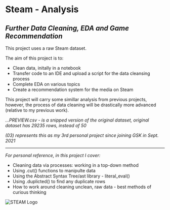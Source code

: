 # Steam - Analysis
## *Further Data Cleaning, EDA and Game Recommendation*

This project uses a raw Steam dataset.

The aim of this project is to:
- Clean data, initally in a notebook
- Transfer code to an IDE and upload a script for the data cleansing process
- Complete EDA on various topics
- Create a recommendation system for the media on Steam

This project will carry some simillar analysis from previous projects, however, the process of data cleaning will be drastically more advanced (relative to my previous work).


*...PREVIEW.csv - is a snipped version of the original dataset, original dataset has 29235 rows, instead of 50*

*(03) represents this as my 3rd personal project since joining GSK in Sept. 2021*
___________________________________________________________________________________________________________________________________________________________________________________

*For personal reference, in this project I cover:*
- Cleaning data via processes: working in a top-down method
- Using .cut() functions to manipulte data
- Using the Abstract Syntax Tree/ast library - literal_eval()
- Using .duplicted() to find any duplicate rows
- How to work around cleaning unclean, raw data - best methods of curious thinking

 
![STEAM Logo](https://cdn.freebiesupply.com/images/large/2x/steam-logo-transparent.png)
